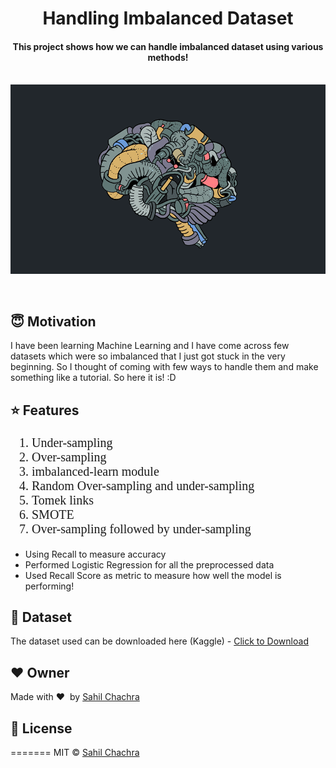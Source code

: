 <h1 align="center">Handling Imbalanced Dataset</h1>

<div align= "center">
  <h4>This project shows how we can handle imbalanced dataset using various methods!</h4><br>

  <img src="https://github.com/SahilChachra/Handling-Imbalanced-Dataset/blob/master/sampleImage/neurotech.gif">

</div>

&nbsp;&nbsp;&nbsp;&nbsp;&nbsp;&nbsp;&nbsp;&nbsp;&nbsp;&nbsp;&nbsp;&nbsp;&nbsp;&nbsp;&nbsp;&nbsp;&nbsp;&nbsp;&nbsp;&nbsp;&nbsp;&nbsp;&nbsp;&nbsp;&nbsp;&nbsp;&nbsp;&nbsp;&nbsp;&nbsp;

## :innocent: Motivation
I have been learning Machine Learning and I have come across few datasets which were so imbalanced that I just got stuck in the very beginning. So I thought of coming with few ways to handle them and make something like a tutorial. So here it is! :D

## :star: Features
<ol style="font-family: cursive; font-size: 20px;">
    <li>Under-sampling</li>
    <li>Over-sampling</li>
    <li>imbalanced-learn module</li>
    <li>Random Over-sampling and under-sampling</li>
    <li>Tomek links</li>
    <li>SMOTE</li>
    <li>Over-sampling followed by under-sampling</li>
</ol>
<ul>
    <li>Using Recall to measure accuracy</li>
    <li>Performed Logistic Regression for all the preprocessed data</li>
    <li>Used Recall Score as metric to measure how well the model is performing!</li>
</ul>

## :file_folder: Dataset
The dataset used can be downloaded here (Kaggle) - [Click to Download](https://www.kaggle.com/mlg-ulb/creditcardfraud)

## :heart: Owner
Made with :heart:&nbsp;  by [Sahil Chachra](https://github.com/SahilChachra)

## :eyes: License
=======
MIT © [Sahil Chachra](https://github.com/SahilChachra/Handling-Imbalanced-Dataset/blob/master/LICENSE)


